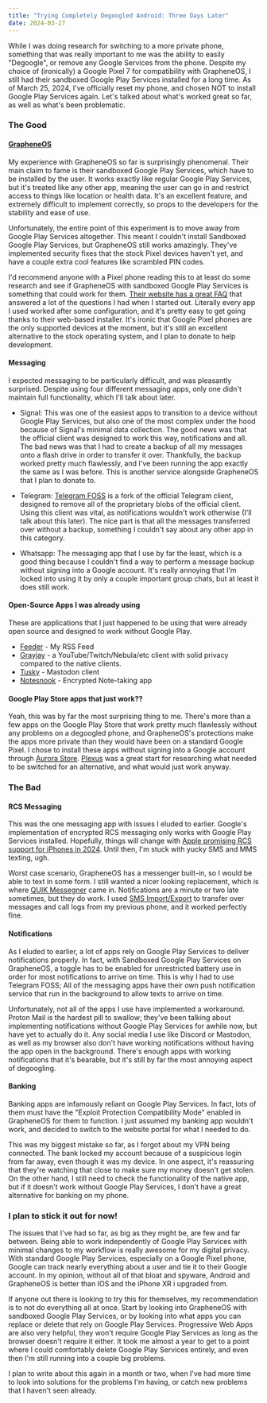 ```yaml
---
title: "Trying Completely Degoogled Android: Three Days Later"
date: 2024-03-27
---
```

While I was doing research for switching to a more private phone, something that was really important to me was the ability to easily "Degoogle", or remove any Google Services from the phone. Despite my choice of (ironically) a Google Pixel 7 for compatibility with GrapheneOS, I still had their sandboxed Google Play Services installed for a long time. As of March 25, 2024, I've officially reset my phone, and chosen NOT to install Google Play Services again. Let's talked about what's worked great so far, as well as what's been problematic.

### The Good

#### [GrapheneOS](https://grapheneos.org/)

My experience with GrapheneOS so far is surprisingly phenomenal. Their main claim to fame is their sandboxed Google Play Services, which have to be installed by the user. It works exactly like regular Google Play Services, but it's treated like any other app, meaning the user can go in and restrict access to things like location or health data. It's an excellent feature, and extremely difficult to implement correctly, so props to the developers for the stability and ease of use.

Unfortunately, the entire point of this experiment is to move away from Google Play Services altogether. This meant I couldn't install Sandboxed Google Play Services, but GrapheneOS still works amazingly. They've implemented security fixes that the stock Pixel devices haven't yet, and have a couple extra cool features like scrambled PIN codes.

I'd recommend anyone with a Pixel phone reading this to at least do some research and see if GrapheneOS with sandboxed Google Play Services is something that could work for them. [Their website has a great FAQ](https://grapheneos.org/faq) that answered a lot of the questions I had when I started out. Literally every app I used worked after some configuration, and it's pretty easy to get going thanks to their web-based installer. It's ironic that Google Pixel phones are the only supported devices at the moment, but it's still an excellent alternative to the stock operating system, and I plan to donate to help development.

#### Messaging

I expected messaging to be particularly difficult, and was pleasantly surprised. Despite using four different messaging apps, only one didn't maintain full functionality, which I'll talk about later.

* Signal: This was one of the easiest apps to transition to a device without Google Play Services, but also one of the most complex under the hood because of Signal's minimal data collection. The good news was that the official client was designed to work this way, notifications and all. The bad news was that I had to create a backup of all my messages onto a flash drive in order to transfer it over. Thankfully, the backup worked pretty much flawlessly, and I've been running the app exactly the same as I was before. This is another service alongside GrapheneOS that I plan to donate to.

* Telegram: [Telegram FOSS](https://github.com/Telegram-FOSS-Team/Telegram-FOSS) is a fork of the official Telegram client, designed to remove all of the proprietary blobs of the official client. Using this client was vital, as notifications wouldn't work otherwise (I'll talk about this later). The nice part is that all the messages transferred over without a backup, something I couldn't say about any other app in this category.

* Whatsapp: The messaging app that I use by far the least, which is a good thing because I couldn't find a way to perform a message backup without signing into a Google account. It's really annoying that I'm locked into using it by only a couple important group chats, but at least it does still work.

#### Open-Source Apps I was already using

These are applications that I just happened to be using that were already open source and designed to work without Google Play. 
* [Feeder](https://github.com/spacecowboy/Feeder) - My RSS Feed 
* [Grayjay](https://grayjay.app/) - a YouTube/Twitch/Nebula/etc client with solid privacy compared to the native clients.
* [Tusky](https://tusky.app/) - Mastodon client
* [Notesnook](https://notesnook.com/) - Encrypted Note-taking app

#### Google Play Store apps that just work??

Yeah, this was by far the most surprising thing to me. There's more than a few apps on the Google Play Store that work pretty much flawlessly without any problems on a degoogled phone, and GrapheneOS's protections make the apps more private than they would have been on a standard Google Pixel. I chose to install these apps without signing into a Google account through [Aurora Store](https://github.com/whyorean/AuroraStore). [Plexus](https://plexus.techlore.tech/) was a great start for researching what needed to be switched for an alternative, and what would just work anyway.

### The Bad

#### RCS Messaging

This was the one messaging app with issues I eluded to earlier. Google's implementation of encrypted RCS messaging only works with Google Play Services installed. Hopefully, things will change with [Apple promising RCS support for iPhones in 2024](https://9to5mac.com/2023/11/16/apple-rcs-coming-to-iphone/). Until then, I'm stuck with yucky SMS and MMS texting, ugh.

Worst case scenario, GrapheneOS has a messenger built-in, so I would be able to text in some form. I still wanted a nicer looking replacement, which is where [QUIK Messegner](https://github.com/octoshrimpy/quik) came in. Notifications are a minute or two late sometimes, but they do work. I used [SMS Import/Export](https://github.com/tmo1/sms-ie?tab=readme-ov-file) to transfer over messages and call logs from my previous phone, and it worked perfectly fine.

#### Notifications

As I eluded to earlier, a lot of apps rely on Google Play Services to deliver notifications properly. In fact, with Sandboxed Google Play Services on GrapheneOS, a toggle has to be enabled for unrestricted battery use in order for most notifications to arrive on time. This is why I had to use Telegram FOSS; All of the messaging apps have their own push notification service that run in the background to allow texts to arrive on time.

Unfortunately, not all of the apps I use have implemented a workaround. Proton Mail is the hardest pill to swallow; they've been talking about implementing notifications without Google Play Services for awhile now, but have yet to actually do it. Any social media I use like Discord or Mastodon, as well as my browser also don't have working notifications without having the app open in the background. There's enough apps with working notifications that it's bearable, but it's still by far the most annoying aspect of degoogling.

#### Banking

Banking apps are infamously reliant on Google Play Services. In fact, lots of them must have the "Exploit Protection Compatibility Mode" enabled in GrapheneOS for them to function. I just assumed my banking app wouldn't work, and decided to switch to the website portal for what I needed to do.

This was my biggest mistake so far, as I forgot about my VPN being connected. The bank locked my account because of a suspicious login from far away, even though it was my device. In one aspect, it's reassuring that they're watching that close to make sure my money doesn't get stolen. On the other hand, I still need to check the functionality of the native app, but if it doesn't work without Google Play Services, I don't have a great alternative for banking on my phone.

### I plan to stick it out for now!
The issues that I've had so far, as big as they might be, are few and far between. Being able to work independently of Google Play Services with minimal changes to my workflow is really awesome for my digital privacy. With standard Google Play Services, especially on a Google Pixel phone, Google can track nearly everything about a user and tie it to their Google account. In my opinion, without all of that bloat and spyware, Android and GrapheneOS is better than IOS and the iPhone XR i upgraded from. 

If anyone out there is looking to try this for themselves, my recommendation is to not do everything all at once. Start by looking into GrapheneOS with sandboxed Google Play Services, or by looking into what apps you can replace or delete that rely on Google Play Services. Progressive Web Apps are also very helpful, they won't require Google Play Services as long as the browser doesn't require it either. It took me almost a year to get to a point where I could comfortably delete Google Play Services entirely, and even then I'm still running into a couple big problems. 

I plan to write about this again in a month or two, when I've had more time to look into solutions for the problems I'm having, or catch new problems that I haven't seen already.